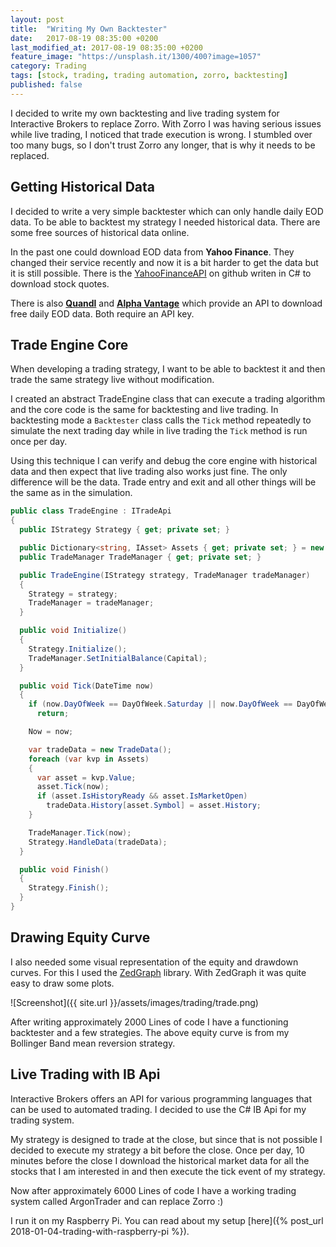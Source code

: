 ```yaml
---
layout: post
title:  "Writing My Own Backtester"
date:   2017-08-19 08:35:00 +0200
last_modified_at: 2017-08-19 08:35:00 +0200
feature_image: "https://unsplash.it/1300/400?image=1057"
category: Trading
tags: [stock, trading, trading automation, zorro, backtesting]
published: false
---
```


I decided to write my own backtesting and live trading system for Interactive
Brokers to replace Zorro. With Zorro I was having serious issues while live
trading, I noticed that trade execution is wrong. I stumbled over too many bugs,
so I don't trust Zorro any longer, that is why it needs to be replaced.

<!-- more -->

## Getting Historical Data

I decided to write a very simple backtester which can only handle daily EOD
data. To be able to backtest my strategy I needed historical data. There
are some free sources of historical data online.

In the past one could download EOD data from **Yahoo Finance**. They changed
their service recently and now it is a bit harder to get the data but it is
still possible. There is the
[YahooFinanceAPI](https://github.com/dennislwy/YahooFinanceAPI) on github
writen in C# to download stock quotes.

There is also [**Quandl**](https://www.quandl.com/) and [**Alpha
Vantage**](https://www.alphavantage.co/) which provide an API to download free
daily EOD data. Both require an API key.

## Trade Engine Core

When developing a trading strategy, I want to be able to backtest it and then
trade the same strategy live without modification.

I created an abstract TradeEngine class that can execute a trading algorithm and
the core code is the same for backtesting and live trading. In backtesting mode
a `Backtester` class calls the `Tick` method repeatedly to simulate the next
trading day while in live trading the `Tick` method is run once per day.

Using this technique I can verify and debug the core engine with historical data
and then expect that live trading also works just fine. The only difference will
be the data. Trade entry and exit and all other things will be the same as in
the simulation.

```csharp
public class TradeEngine : ITradeApi
{
  public IStrategy Strategy { get; private set; }

  public Dictionary<string, IAsset> Assets { get; private set; } = new Dictionary<string, IAsset>();
  public TradeManager TradeManager { get; private set; }

  public TradeEngine(IStrategy strategy, TradeManager tradeManager)
  {
    Strategy = strategy;
    TradeManager = tradeManager;
  }

  public void Initialize()
  {
    Strategy.Initialize();
    TradeManager.SetInitialBalance(Capital);
  }

  public void Tick(DateTime now)
  {
    if (now.DayOfWeek == DayOfWeek.Saturday || now.DayOfWeek == DayOfWeek.Sunday)
      return;

    Now = now;

    var tradeData = new TradeData();
    foreach (var kvp in Assets)
    {
      var asset = kvp.Value;
      asset.Tick(now);
      if (asset.IsHistoryReady && asset.IsMarketOpen)
        tradeData.History[asset.Symbol] = asset.History;
    }

    TradeManager.Tick(now);
    Strategy.HandleData(tradeData);
  }

  public void Finish()
  {
    Strategy.Finish();
  }
}
```

## Drawing Equity Curve

I also needed some visual representation of the equity and drawdown curves. For
this I used the [ZedGraph](https://github.com/ZedGraph/ZedGraph) library. With
ZedGraph it was quite easy to draw some plots.

![Screenshot]({{ site.url }}/assets/images/trading/trade.png)

After writing approximately 2000 Lines of code I have a functioning backtester
and a few strategies. The above equity curve is from my Bollinger Band mean
reversion strategy.

## Live Trading with IB Api

Interactive Brokers offers an API for various programming languages that can be
used to automated trading. I decided to use the C# IB Api for my trading system.

My strategy is designed to trade at the close, but since that is not possible I
decided to execute my strategy a bit before the close. Once per day, 10 minutes
before the close I download the historical market data for all the stocks that I
am interested in and then execute the tick event of my strategy.

Now after approximately 6000 Lines of code I have a working trading system
called ArgonTrader and can replace Zorro :)

I run it on my Raspberry Pi. You can read about my setup [here]({% post_url
2018-01-04-trading-with-raspberry-pi %}).